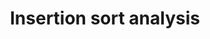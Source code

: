 ---
title: "Insertion sort analysis"
published: true
morea_id: reading-screencast-2c
morea_summary: "Insertion sort analysis"
morea_type: reading
morea_sort_order: 3
morea_url: http://youtu.be/UtEMLcKHcGc
morea_labels:
 - Screencast
 - 28 min
---